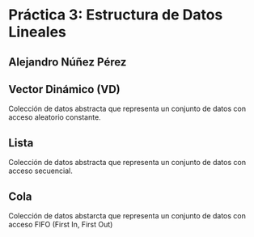 Práctica 3: Estructura de Datos Lineales
===

Alejandro Núñez Pérez
---

Vector Dinámico (VD)
---

Colección de datos abstracta que representa un conjunto de datos con acceso aleatorio constante.

Lista
---

Colección de datos abstracta que representa un conjunto de datos con acceso secuencial.

Cola
---

Colección de datos abstarcta que representa un conjunto de datos con acceso FIFO (First In, First Out)
